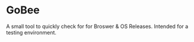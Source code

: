 # GoBee
A small tool to quickly check for for Broswer &amp; OS Releases. Intended for a testing environment.
